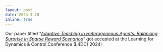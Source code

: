 ```yaml
---
layout: post
date: 2024-3-28
inline: true
---
```


Our paper titled _“<a href="https://arxiv.org/abs/2405.14199">Adaptive Teaching in Heterogeneous Agents: Balancing Surprise in Sparse Reward Scenarios</a>”_ got accepted at the Learning for Dynamics & Control Conference (L4DC) 2024!